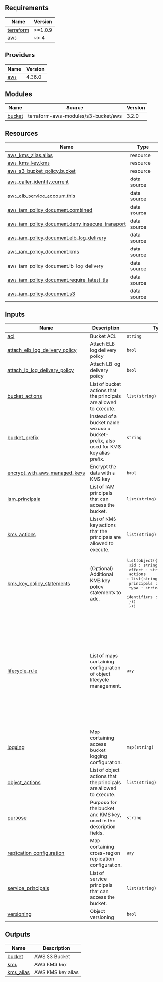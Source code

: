 ## Requirements

| Name | Version |
|------|---------|
| <a name="requirement_terraform"></a> [terraform](#requirement\_terraform) | >=1.0.9 |
| <a name="requirement_aws"></a> [aws](#requirement\_aws) | ~> 4 |

## Providers

| Name | Version |
|------|---------|
| <a name="provider_aws"></a> [aws](#provider\_aws) | 4.36.0 |

## Modules

| Name | Source | Version |
|------|--------|---------|
| <a name="module_bucket"></a> [bucket](#module\_bucket) | terraform-aws-modules/s3-bucket/aws | 3.2.0 |

## Resources

| Name | Type |
|------|------|
| [aws_kms_alias.alias](https://registry.terraform.io/providers/hashicorp/aws/latest/docs/resources/kms_alias) | resource |
| [aws_kms_key.kms](https://registry.terraform.io/providers/hashicorp/aws/latest/docs/resources/kms_key) | resource |
| [aws_s3_bucket_policy.bucket](https://registry.terraform.io/providers/hashicorp/aws/latest/docs/resources/s3_bucket_policy) | resource |
| [aws_caller_identity.current](https://registry.terraform.io/providers/hashicorp/aws/latest/docs/data-sources/caller_identity) | data source |
| [aws_elb_service_account.this](https://registry.terraform.io/providers/hashicorp/aws/latest/docs/data-sources/elb_service_account) | data source |
| [aws_iam_policy_document.combined](https://registry.terraform.io/providers/hashicorp/aws/latest/docs/data-sources/iam_policy_document) | data source |
| [aws_iam_policy_document.deny_insecure_transport](https://registry.terraform.io/providers/hashicorp/aws/latest/docs/data-sources/iam_policy_document) | data source |
| [aws_iam_policy_document.elb_log_delivery](https://registry.terraform.io/providers/hashicorp/aws/latest/docs/data-sources/iam_policy_document) | data source |
| [aws_iam_policy_document.kms](https://registry.terraform.io/providers/hashicorp/aws/latest/docs/data-sources/iam_policy_document) | data source |
| [aws_iam_policy_document.lb_log_delivery](https://registry.terraform.io/providers/hashicorp/aws/latest/docs/data-sources/iam_policy_document) | data source |
| [aws_iam_policy_document.require_latest_tls](https://registry.terraform.io/providers/hashicorp/aws/latest/docs/data-sources/iam_policy_document) | data source |
| [aws_iam_policy_document.s3](https://registry.terraform.io/providers/hashicorp/aws/latest/docs/data-sources/iam_policy_document) | data source |

## Inputs

| Name | Description | Type | Default | Required |
|------|-------------|------|---------|:--------:|
| <a name="input_acl"></a> [acl](#input\_acl) | Bucket ACL | `string` | `"private"` | no |
| <a name="input_attach_elb_log_delivery_policy"></a> [attach\_elb\_log\_delivery\_policy](#input\_attach\_elb\_log\_delivery\_policy) | Attach ELB log delivery policy | `bool` | `false` | no |
| <a name="input_attach_lb_log_delivery_policy"></a> [attach\_lb\_log\_delivery\_policy](#input\_attach\_lb\_log\_delivery\_policy) | Attach LB log delivery policy | `bool` | `false` | no |
| <a name="input_bucket_actions"></a> [bucket\_actions](#input\_bucket\_actions) | List of bucket actions that the principals are allowed to execute. | `list(string)` | <pre>[<br>  "s3:ListBucket"<br>]</pre> | no |
| <a name="input_bucket_prefix"></a> [bucket\_prefix](#input\_bucket\_prefix) | Instead of a bucket name we use a bucket-prefix, also used for KMS key alias prefix. | `string` | n/a | yes |
| <a name="input_encrypt_with_aws_managed_keys"></a> [encrypt\_with\_aws\_managed\_keys](#input\_encrypt\_with\_aws\_managed\_keys) | Encrypt the data with a KMS key | `bool` | `false` | no |
| <a name="input_iam_principals"></a> [iam\_principals](#input\_iam\_principals) | List of IAM principals that can access the bucket. | `list(string)` | `[]` | no |
| <a name="input_kms_actions"></a> [kms\_actions](#input\_kms\_actions) | List of KMS key actions that the principals are allowed to execute. | `list(string)` | <pre>[<br>  "kms:GenerateDataKey*"<br>]</pre> | no |
| <a name="input_kms_key_policy_statements"></a> [kms\_key\_policy\_statements](#input\_kms\_key\_policy\_statements) | (Optional) Additional KMS key policy statements to add. | <pre>list(object({<br>    sid : string<br>    effect : string<br>    actions : list(string)<br>    principals : list(object({<br>      type : string<br>      identifiers : list(string)<br>    }))<br>  }))</pre> | `[]` | no |
| <a name="input_lifecycle_rule"></a> [lifecycle\_rule](#input\_lifecycle\_rule) | List of maps containing configuration of object lifecycle management. | `any` | <pre>[<br>  {<br>    "enabled": true,<br>    "id": "lifecycle-rule-1",<br>    "noncurrent_version_expiration": {<br>      "days": 90<br>    },<br>    "transition": [<br>      {<br>        "days": 30,<br>        "storage_class": "ONEZONE_IA"<br>      },<br>      {<br>        "days": 60,<br>        "storage_class": "GLACIER"<br>      }<br>    ]<br>  }<br>]</pre> | no |
| <a name="input_logging"></a> [logging](#input\_logging) | Map containing access bucket logging configuration. | `map(string)` | `{}` | no |
| <a name="input_object_actions"></a> [object\_actions](#input\_object\_actions) | List of object actions that the principals are allowed to execute. | `list(string)` | <pre>[<br>  "s3:PutObject"<br>]</pre> | no |
| <a name="input_purpose"></a> [purpose](#input\_purpose) | Purpose for the bucket and KMS key, used in the description fields. | `string` | n/a | yes |
| <a name="input_replication_configuration"></a> [replication\_configuration](#input\_replication\_configuration) | Map containing cross-region replication configuration. | `any` | `{}` | no |
| <a name="input_service_principals"></a> [service\_principals](#input\_service\_principals) | List of service principals that can access the bucket. | `list(string)` | `[]` | no |
| <a name="input_versioning"></a> [versioning](#input\_versioning) | Object versioning | `bool` | `true` | no |

## Outputs

| Name | Description |
|------|-------------|
| <a name="output_bucket"></a> [bucket](#output\_bucket) | AWS S3 Bucket |
| <a name="output_kms"></a> [kms](#output\_kms) | AWS KMS key |
| <a name="output_kms_alias"></a> [kms\_alias](#output\_kms\_alias) | AWS KMS key alias |

